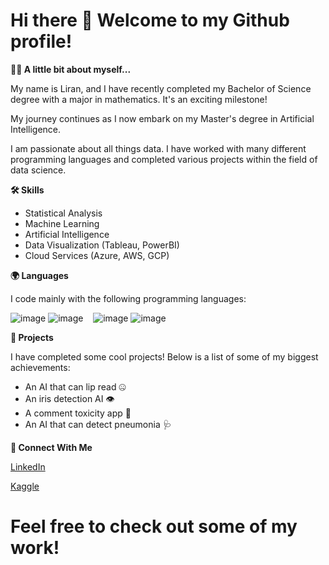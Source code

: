 # Hi there 👋 Welcome to my Github profile!

**🧍‍♂️ A little bit about myself...** 

My name is Liran, and I have recently completed my Bachelor of Science degree with a major in mathematics. It's an exciting milestone!

My journey continues as I now embark on my Master's degree in Artificial Intelligence.

I am passionate about all things data. I have worked with many different programming languages and completed various projects within the field of data science.

**🛠️ Skills**

* Statistical Analysis
* Machine Learning
* Artificial Intelligence
* Data Visualization (Tableau, PowerBI)
* Cloud Services (Azure, AWS, GCP)

**🌍 Languages**

I code mainly with the following programming languages:

![image](https://github.com/user-attachments/assets/29f79484-d520-4af6-9eef-379b842ca613)
![image](https://github.com/user-attachments/assets/e4151572-86bc-4411-882b-65992d89b730) &nbsp;&nbsp;
![image](https://github.com/user-attachments/assets/d5f70e4b-667c-4b57-acec-eb98a3bfd655)
![image](https://github.com/user-attachments/assets/053a5e76-fede-469a-8776-ab49ed35be22)

**🚀 Projects**

I have completed some cool projects! Below is a list of some of my biggest achievements:
* An AI that can lip read 🤐
* An iris detection AI 👁️
* A comment toxicity app 🤬
* An AI that can detect pneumonia 🩺

**🔗 Connect With Me**

[LinkedIn](https://www.linkedin.com/in/liran-podolsky/)

[Kaggle](https://www.kaggle.com/liranpodol)

# Feel free to check out some of my work!
